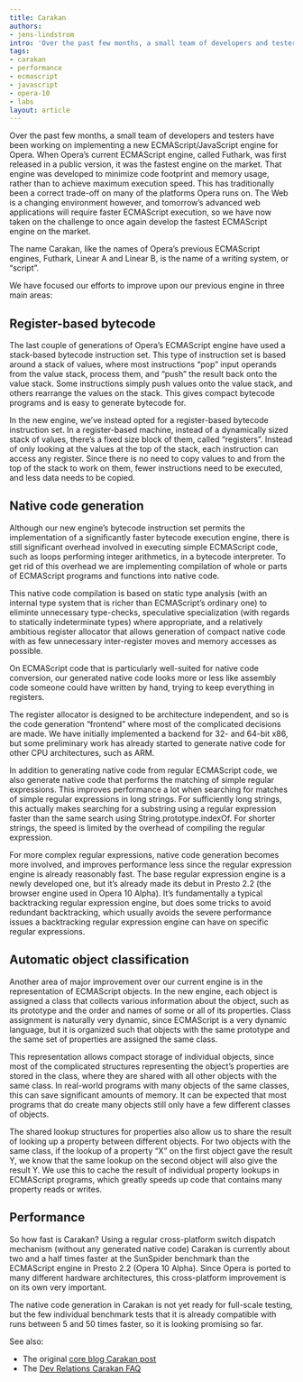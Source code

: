 ```yaml
---
title: Carakan
authors:
- jens-lindstrom
intro: 'Over the past few months, a small team of developers and testers have been working on implementing a new ECMAScript/JavaScript engine for Opera. When Opera’s current ECMAScript engine, called Futhark, was first released in a public version, it was the fastest engine on the market. That engine was developed to minimize code footprint and memory usage, rather than to achieve maximum execution speed. This has traditionally been a correct trade-off on many of the platforms Opera runs on. The Web is a changing environment however, and tomorrow’s advanced web applications will require faster ECMAScript execution, so we have now taken on the challenge to once again develop the fastest ECMAScript engine on the market.'
tags:
- carakan
- performance
- ecmascript
- javascript
- opera-10
- labs
layout: article
---
```


Over the past few months, a small team of developers and testers have been working on implementing a new ECMAScript/JavaScript engine for Opera. When Opera’s current ECMAScript engine, called Futhark, was first released in a public version, it was the fastest engine on the market. That engine was developed to minimize code footprint and memory usage, rather than to achieve maximum execution speed. This has traditionally been a correct trade-off on many of the platforms Opera runs on. The Web is a changing environment however, and tomorrow’s advanced web applications will require faster ECMAScript execution, so we have now taken on the challenge to once again develop the fastest ECMAScript engine on the market.

The name Carakan, like the names of Opera’s previous ECMAScript engines, Futhark, Linear A and Linear B, is the name of a writing system, or “script”.

We have focused our efforts to improve upon our previous engine in three main areas:

## Register-based bytecode

The last couple of generations of Opera’s ECMAScript engine have used a stack-based bytecode instruction set. This type of instruction set is based around a stack of values, where most instructions “pop” input operands from the value stack, process them, and “push” the result back onto the value stack. Some instructions simply push values onto the value stack, and others rearrange the values on the stack. This gives compact bytecode programs and is easy to generate bytecode for.

In the new engine, we’ve instead opted for a register-based bytecode instruction set. In a register-based machine, instead of a dynamically sized stack of values, there’s a fixed size block of them, called “registers”. Instead of only looking at the values at the top of the stack, each instruction can access any register. Since there is no need to copy values to and from the top of the stack to work on them, fewer instructions need to be executed, and less data needs to be copied.

## Native code generation

Although our new engine’s bytecode instruction set permits the implementation of a significantly faster bytecode execution engine, there is still significant overhead involved in executing simple ECMAScript code, such as loops performing integer arithmetics, in a bytecode interpreter. To get rid of this overhead we are implementing compilation of whole or parts of ECMAScript programs and functions into native code.

This native code compilation is based on static type analysis (with an internal type system that is richer than ECMAScript’s ordinary one) to eliminte unnecessary type-checks, speculative specialization (with regards to statically indeterminate types) where appropriate, and a relatively ambitious register allocator that allows generation of compact native code with as few unnecessary inter-register moves and memory accesses as possible.

On ECMAScript code that is particularly well-suited for native code conversion, our generated native code looks more or less like assembly code someone could have written by hand, trying to keep everything in registers.

The register allocator is designed to be architecture independent, and so is the code generation “frontend” where most of the complicated decisions are made. We have initially implemented a backend for 32- and 64-bit x86, but some preliminary work has already started to generate native code for other CPU architectures, such as ARM.

In addition to generating native code from regular ECMAScript code, we also generate native code that performs the matching of simple regular expressions. This improves performance a lot when searching for matches of simple regular expressions in long strings. For sufficiently long strings, this actually makes searching for a substring using a regular expression faster than the same search using String.prototype.indexOf. For shorter strings, the speed is limited by the overhead of compiling the regular expression.

For more complex regular expressions, native code generation becomes more involved, and improves performance less since the regular expression engine is already reasonably fast. The base regular expression engine is a newly developed one, but it’s already made its debut in Presto 2.2 (the browser engine used in Opera 10 Alpha). It’s fundamentally a typical backtracking regular expression engine, but does some tricks to avoid redundant backtracking, which usually avoids the severe performance issues a backtracking regular expression engine can have on specific regular expressions.

## Automatic object classification

Another area of major improvement over our current engine is in the representation of ECMAScript objects. In the new engine, each object is assigned a class that collects various information about the object, such as its prototype and the order and names of some or all of its properties. Class assignment is naturally very dynamic, since ECMAScript is a very dynamic language, but it is organized such that objects with the same prototype and the same set of properties are assigned the same class.

This representation allows compact storage of individual objects, since most of the complicated structures representing the object’s properties are stored in the class, where they are shared with all other objects with the same class. In real-world programs with many objects of the same classes, this can save significant amounts of memory. It can be expected that most programs that do create many objects still only have a few different classes of objects.

The shared lookup structures for properties also allow us to share the result of looking up a property between different objects. For two objects with the same class, if the lookup of a property “X” on the first object gave the result Y, we know that the same lookup on the second object will also give the result Y. We use this to cache the result of individual property lookups in ECMAScript programs, which greatly speeds up code that contains many property reads or writes.

## Performance

So how fast is Carakan? Using a regular cross-platform switch dispatch mechanism (without any generated native code) Carakan is currently about two and a half times faster at the SunSpider benchmark than the ECMAScript engine in Presto 2.2 (Opera 10 Alpha). Since Opera is ported to many different hardware architectures, this cross-platform improvement is on its own very important.

The native code generation in Carakan is not yet ready for full-scale testing, but the few individual benchmark tests that it is already compatible with runs between 5 and 50 times faster, so it is looking promising so far.

See also:

- The original [core blog Carakan post][1]
- The [Dev Relations Carakan FAQ][2]

[1]: http://my.opera.com/core/blog/2009/02/04/carakan
[2]: /blog/carakan-faq

